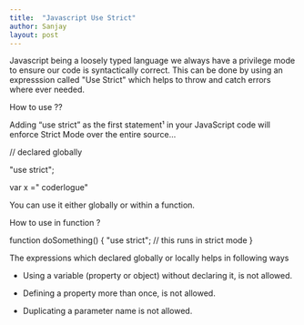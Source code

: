 ```yaml
---
title:  "Javascript Use Strict"
author: Sanjay
layout: post
---
```


Javascript being a loosely typed language we always have a privilege mode to ensure our code is syntactically correct.
This can be done by using  an expresssion called "Use Strict" which helps to throw and catch errors where ever needed.


How to use ??

Adding “use strict” as the first statement¹ in your JavaScript code will enforce Strict Mode over the entire source…


// declared globally 

"use strict";

var x =" coderlogue"

You can use it either globally or within a function. 

How to use in function ?

function doSomething() {
    "use strict";
    // this runs in strict mode
}


The expressions which declared globally or locally  helps in following ways 

* Using a variable (property or object) without declaring it, is not allowed.

* Defining a property more than once, is not allowed.

* Duplicating a parameter name is not allowed.


